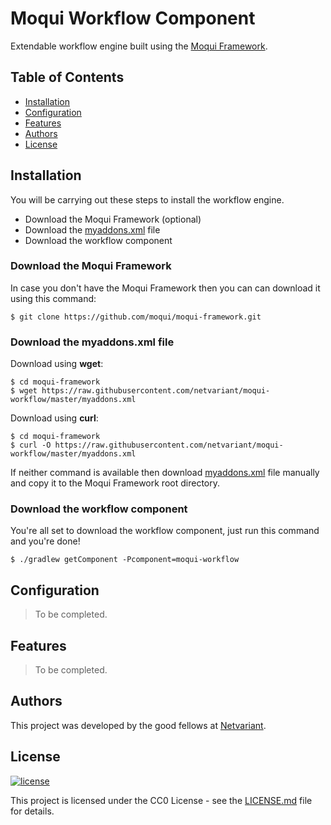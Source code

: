 # Moqui Workflow Component

Extendable workflow engine built using the <a href="https://www.netvariant.com" target="_blank">Moqui Framework</a>.

## Table of Contents

- [Installation](#installation)
- [Configuration](#configuration)
- [Features](#features)
- [Authors](#authors)
- [License](#license)

## Installation

You will be carrying out these steps to install the workflow engine.

* Download the Moqui Framework (optional)
* Download the [myaddons.xml](myaddons.xml) file
* Download the workflow component

### Download the Moqui Framework

In case you don't have the Moqui Framework then you can can download it using this command:

```shell
$ git clone https://github.com/moqui/moqui-framework.git
```

### Download the myaddons.xml file

Download using **wget**:

```shell
$ cd moqui-framework
$ wget https://raw.githubusercontent.com/netvariant/moqui-workflow/master/myaddons.xml
```

Download using **curl**:

```shell
$ cd moqui-framework
$ curl -O https://raw.githubusercontent.com/netvariant/moqui-workflow/master/myaddons.xml
```

If neither command is available then download [myaddons.xml](myaddons.xml) file manually and copy it to the Moqui Framework root directory.

### Download the workflow component

You're all set to download the workflow component, just run this command and you're done!

```shell
$ ./gradlew getComponent -Pcomponent=moqui-workflow
```

## Configuration

> To be completed.

## Features

> To be completed.

## Authors

This project was developed by the good fellows at [Netvariant](https://www.netvariant.com).

## License

[![license](http://img.shields.io/badge/license-CC0%201.0%20Universal-blue.svg)](https://github.com/Netvariant/moqui-workflow/blob/master/LICENSE.md)
 
This project is licensed under the CC0 License - see the [LICENSE.md](LICENSE.md) file for details.